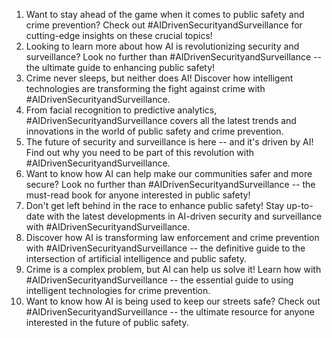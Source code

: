 1. Want to stay ahead of the game when it comes to public safety and crime prevention? Check out #AIDrivenSecurityandSurveillance for cutting-edge insights on these crucial topics!
2. Looking to learn more about how AI is revolutionizing security and surveillance? Look no further than #AIDrivenSecurityandSurveillance -- the ultimate guide to enhancing public safety!
3. Crime never sleeps, but neither does AI! Discover how intelligent technologies are transforming the fight against crime with #AIDrivenSecurityandSurveillance.
4. From facial recognition to predictive analytics, #AIDrivenSecurityandSurveillance covers all the latest trends and innovations in the world of public safety and crime prevention.
5. The future of security and surveillance is here -- and it's driven by AI! Find out why you need to be part of this revolution with #AIDrivenSecurityandSurveillance.
6. Want to know how AI can help make our communities safer and more secure? Look no further than #AIDrivenSecurityandSurveillance -- the must-read book for anyone interested in public safety!
7. Don't get left behind in the race to enhance public safety! Stay up-to-date with the latest developments in AI-driven security and surveillance with #AIDrivenSecurityandSurveillance.
8. Discover how AI is transforming law enforcement and crime prevention with #AIDrivenSecurityandSurveillance -- the definitive guide to the intersection of artificial intelligence and public safety.
9. Crime is a complex problem, but AI can help us solve it! Learn how with #AIDrivenSecurityandSurveillance -- the essential guide to using intelligent technologies for crime prevention.
10. Want to know how AI is being used to keep our streets safe? Check out #AIDrivenSecurityandSurveillance -- the ultimate resource for anyone interested in the future of public safety.
